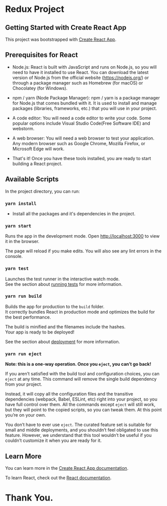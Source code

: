# Redux Project

## Getting Started with Create React App

This project was bootstrapped with [Create React App](https://github.com/facebook/create-react-app).

## Prerequisites for React 
- Node.js: React is built with JavaScript and runs on Node.js, so you will need to have it installed to use React. You can download the latest version of Node.js from the official website (https://nodejs.org/) or through a package manager such as Homebrew (for macOS) or Chocolatey (for Windows).

- npm / yarn (Node Package Manager): npm / yarn is a package manager for Node.js that comes bundled with it. It is used to install and manage packages (libraries, frameworks, etc.) that you will use in your project.

- A code editor: You will need a code editor to write your code. Some popular options include Visual Studio Code(Free Software IDE) and webstorm.

- A web browser: You will need a web browser to test your application. Any modern browser such as Google Chrome, Mozilla Firefox, or Microsoft Edge will work.

- That's it! Once you have these tools installed, you are ready to start building a React project.

## Available Scripts

In the project directory, you can run:
### `yarn install`
- Install all the packages and it's dependencies in the project.

### `yarn start`

Runs the app in the development mode.
Open [http://localhost:3000](http://localhost:3000) to view it in the browser.

The page will reload if you make edits.
You will also see any lint errors in the console.

### `yarn test`

Launches the test runner in the interactive watch mode.\
See the section about [running tests](https://facebook.github.io/create-react-app/docs/running-tests) for more
information.

### `yarn run build`

Builds the app for production to the `build` folder.\
It correctly bundles React in production mode and optimizes the build for the best performance.

The build is minified and the filenames include the hashes.\
Your app is ready to be deployed!

See the section about [deployment](https://facebook.github.io/create-react-app/docs/deployment) for more information.

### `yarn run eject`

**Note: this is a one-way operation. Once you `eject`, you can’t go back!**

If you aren’t satisfied with the build tool and configuration choices, you can `eject` at any time. This command will
remove the single build dependency from your project.

Instead, it will copy all the configuration files and the transitive dependencies (webpack, Babel, ESLint, etc) right
into your project, so you have full control over them. All the commands except `eject` will still work, but they will
point to the copied scripts, so you can tweak them. At this point you’re on your own.

You don’t have to ever use `eject`. The curated feature set is suitable for small and middle deployments, and you
shouldn’t feel obligated to use this feature. However, we understand that this tool wouldn’t be useful if you couldn’t
customize it when you are ready for it.

## Learn More

You can learn more in the [Create React App documentation](https://facebook.github.io/create-react-app/docs/getting-started).

To learn React, check out the [React documentation](https://reactjs.org/).

# Thank You.
